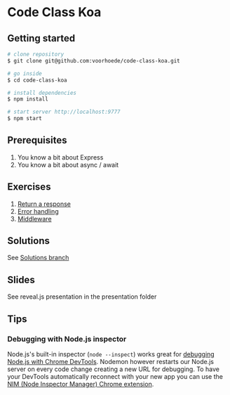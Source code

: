 # Code Class Koa

## Getting started

```sh
# clone repository
$ git clone git@github.com:voorhoede/code-class-koa.git

# go inside
$ cd code-class-koa

# install dependencies
$ npm install

# start server http://localhost:9777
$ npm start
```

## Prerequisites

1. You know a bit about Express
2. You know a bit about async / await

## Exercises

1. [Return a response](exercises1/koa.js)
2. [Error handling](exercises2/koa.js)
3. [Middleware](exercises3/koa.js)

## Solutions

See [Solutions branch](https://github.com/voorhoede/code-class-koa/tree/solutions/solutions)

## Slides

See reveal.js presentation in the presentation folder

## Tips

### Debugging with Node.js inspector

Node.js's built-in inspector (`node --inspect`) works great for [debugging Node.js with Chrome DevTools](https://medium.com/@paul_irish/debugging-node-js-nightlies-with-chrome-devtools-7c4a1b95ae27). Nodemon however restarts our Node.js server on every code change creating a new URL for debugging. To have your DevTools automatically reconnect with your new app you can use the [NIM (Node Inspector Manager) Chrome extension](https://chrome.google.com/webstore/detail/nodejs-v8-inspector-manag/gnhhdgbaldcilmgcpfddgdbkhjohddkj).